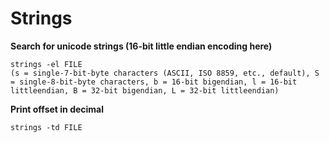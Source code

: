 # Strings

**Search for unicode strings (16-bit little endian encoding here)**
```
strings -el FILE
(s = single-7-bit-byte characters (ASCII, ISO 8859, etc., default), S = single-8-bit-byte characters, b = 16-bit bigendian, l = 16-bit littleendian, B = 32-bit bigendian, L = 32-bit littleendian)
```

**Print offset in decimal**
```
strings -td FILE
```
